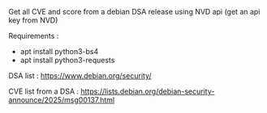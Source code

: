 Get all CVE and score from a debian DSA release using NVD api (get an api key from NVD)

Requirements :
* apt install python3-bs4
* apt install python3-requests

DSA list : https://www.debian.org/security/

CVE list from a DSA : https://lists.debian.org/debian-security-announce/2025/msg00137.html
